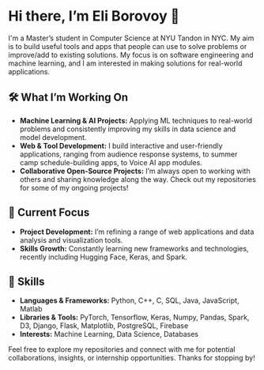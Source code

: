# Hi there, I’m Eli Borovoy 👋

I'm a Master’s student in Computer Science at NYU Tandon in NYC. My aim is to build useful tools and apps that people can use to solve problems or improve/add to existing solutions. My focus is on software engineering and machine learning, and I am interested in making solutions for real-world applications.

## 🛠️ What I’m Working On
- **Machine Learning & AI Projects:** Applying ML techniques to real-world problems and consistently improving my skills in data science and model development.
- **Web & Tool Development:** I build interactive and user-friendly applications, ranging from audience response systems, to summer camp schedule-building apps, to Voice AI app modules. 
- **Collaborative Open-Source Projects:** I’m always open to working with others and sharing knowledge along the way. Check out my repositories for some of my ongoing projects!

## 📌 Current Focus
- **Project Development:** I’m refining a range of web applications and data analysis and visualization tools.
- **Skills Growth:** Constantly learning new frameworks and technologies, recently including Hugging Face, Keras, and Spark.

## 🔧 Skills
- **Languages & Frameworks:** Python, C++, C, SQL, Java, JavaScript, Matlab
- **Libraries & Tools:** PyTorch, Tensorflow, Keras, Numpy, Pandas, Spark, D3, Django, Flask, Matplotlib, PostgreSQL, Firebase
- **Interests:** Machine Learning, Data Science, Databases

Feel free to explore my repositories and connect with me for potential collaborations, insights, or internship opportunities. Thanks for stopping by!

